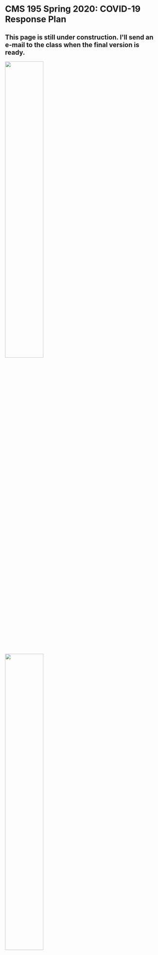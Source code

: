 # CMS 195 Spring 2020: COVID-19 Response Plan

## This page is still under construction. I'll send an e-mail to the class when the final version is ready.

<img src="https://i.chzbgr.com/full/9448823040/hDD42FB11/understand-cdc-s-covid-19-beatles-wanna-hold-hand-cdc-not-advisable-beatles-wanna-hold-hand-cdc-no" width="50%" />


<img src="https://cdn.dopl3r.com//media/memes_files/pj-theberge-atpj-theberge-cdc-wash-your-hands-frequently-neil-diamond-haaaaaands-cdc-coronavirus-is-contagious-neil-diamond-touching-haaaands-cdc-dont-touch-hands-neil-diamond-reaching-ouuuuut-cdc-please-avoid-that-neil-diamond-tou-rnS7Q.jpg" width="50%" />

<img src="https://imgs.xkcd.com/comics/2010_and_2020_2x.png" width="50%" />

## Contents

This document describes the changes we'll be making to the class in response to our shift to virtual instruction for the second half of
Spring 2020.

Please read this carefully and let me know if you have questions. It covers:

- Tools we're going to use.
- Updates to our schedule and assignments.
- My plans for delivering content to you.
- How office hours will work.

**Please remember that I'm always available to help you and answer your questions**. The format of our course has changed, but I'm 
still your professor and I'm still committed to helping each of you succeed.

You should always feel free to get in touch with me by e-mail, by Slack (discussed below), or in WebEx. If you need to set up a time
to meet live via WebEx, I'm happy to accomodate that.

## Collaboration

Previously, I'd encouraged you to talk with your classmates about the course work, but to develop all of your submissions indpendently.
Under our new situation, **I don't want you to feel isolated**, so I'm now **encouraging you to collaborate freely** to complete the
course work. To start, I'll group you into teams roughly based on the people that you've been working with in class so far. Think of your team as your remote study group. 

Note that we're not doing "group projects": **please continue to submit your work individually** so I have a record of everything that's 
turned in. You can, if you like, think of this as an environment where we're still completing indvidual assignments, but you're allowed 
to freely discuss and check your work with your fellow students.

I'll start by sending each team an invite to a dedicated Slack group. We'll stay with the initial teams for a couple of weeks: if you 
want rearrange to work with other people or if you'd prefer to work independently after that point then you can feel free to make 
changes.

## Tools

### Slack

Slack is an instant messaging app that's now widely used as a replacement for e-mail in many companies. I've created a Slack
channel for our class, `#cms-195-spring-2020`.

Use the invite link posted to Canvas to join the channel. Once you've joined, post a quick intro message and a meme to let me know you've made it.

Slack will be for general discussions, questions about course logistics, check-ins, posting memes and links, etc. It's intended to be a 
way for us to stay engaged with each other and to provide opportunities for casual question and answer sessions and collaboration.

**I won't distribute course content through Slack**.

### GitHub

We'll continue to use this GitHub site, `dansmyers/IntroToCS`, to keep distributing class content, handouts, and examples.

### Canvas

We'll keep using Canvas for grades, official course e-mails, and posting course-specific links that I don't want to put on the public 
GitHub.

### WebEx

I'll use WebEx for online office hours, discussed in more detail below.

**I do not plan to lecture synchronously over WebEx**. I know that our initial guidance from the Provost emphasized delivering classes synchronously, but I don't think that format is well-suited for our course. Instead, we will deliver most of the basic course content
asynchronously, using videos and readings, and use video conferencing for check-ins and office hours.

## Updated Course Schedule

### Remaining Topics

We have three major topics to get through for the rest of the semester:

- Strings and working with files
- Using Python's built-in lists and dictionaries
- An intro to object-oriented programming and classes

If we were in-person, we'd be able to add a unit on graphics programming, but it won't be feasible to do that in the new format (it
requires installing more software and some hands-on configuration). Those of you planning to continue with CMS 121 as your next computer 
science class will be perfectly well-prepared if we get through these last three units by the end of the semester.

My plan is to dedicate about two weeks to each unit. Each of the remaining units will have a deliverable project.


| Unit         | Topic                         | Start  |   End  | Deliverable     |
| -------------|-----------------------------|--------|--------|-----------------|
| 1            | Files and Strings           |   3/25 |  4/5  | Number One Jams (Billboard Chart Data Analysis)  |
| 2            | Lists and Dictionaries      |   4/6 |  4/19  | It's a Secret to Everybody (Cryptography)    |
| 3            | Classes and Objects         |  4/20  |  End of the Semester  | Build Something Awesome |

### Autograded Problem Sets

Continue to work on the autograded problem sets. You are still responsible for finishing at least 90% of the autograded problems
by the end of the semester to get full credit.

Unit 1 (files and strings) will cover all of the material you need for Problem Set 7. Unit 2 (lists) will cover the material for 
Problem Set 8.

### Final Exam

**The last project will substitute for the final exam**.  We will not have a written final. Giving a written exam remotely
is tough, and at this point I want to prioritize writing as much code as possible.

### Labs

The entire Science Division is dealing with the challenge of translating lab experiences to the remote format. Although this class's 
labs are theoretically easier to move online, the reality is that they still require a lot of in-person discussion and explanation in 
order to be effective.

Our remaining labs would have been based around using some interesting built-in libraries of Python to do things like plotting,
text analysis, and predictive modeling. If we were in-person, I'd be able to quickly debug any issues that came up with the new
features and answer your questions, but I don't feel comfortable expecting you to work with unfamiliar software in the remote
format.

Here's my plan: the first project will require you do a little bit of data analysis to answer some questions about the history of
the Billboard record charts. After that point, we'll have completed about four labs, in addition to the other simulation-related
projects that are in Problem Set 6. I feel comfortable leaving that as a sufficient amount of lab work for this semester.

### Challenge Projects

Two challenge projects have been posted:

- Writing a tutorial blog post about a feature of Python or example problem. To simplify this project: **you don't need to publish your post on the web**. You can complete the post in a regular text editor and then upload it to an assignment on Canvas that I'll create.

- Solving some problems from Project Euler.

There will be a reflective writing challenge project posted toward the end of the semester and one more programming-related project.

## Content Delivery and Office Hours

### Course Content



### Office Hours



